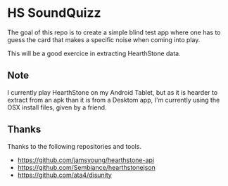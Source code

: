 # HS SoundQuizz

The goal of this repo is to create a simple blind test app where one has to
guess the card that makes a specific noise when coming into play.

This will be a good exercice in extracting HearthStone data.

## Note

I currently play HearthStone on my Android Tablet, but as it is hearder to
extract from an apk than it is from a Desktom app, I'm currently using the OSX
install files, given by a friend.

## Thanks

Thanks to the following repositories and tools.

- https://github.com/jamsyoung/hearthstone-api
- https://github.com/Sembiance/hearthstonejson
- https://github.com/ata4/disunity
